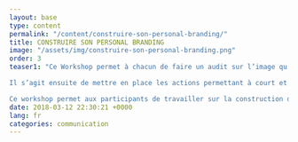 ```yaml
---
layout: base
type: content
permalink: "/content/construire-son-personal-branding/"
title: CONSTRUIRE SON PERSONAL BRANDING
image: "/assets/img/construire-son-personal-branding.png"
order: 3
teaser1: "Ce Workshop permet à chacun de faire un audit sur l’image qu’il renvoie en général et plus spécifiquement sur Internet ainsi que les les réseaux sociaux et professionnels..

Il s’agit ensuite de mettre en place les actions permettant à court et moyen terme de maîtriser son image et la diffuser de façon ciblée.

Ce workshop permet aux participants de travailler sur la construction des messages personnels et professionnels ainsi que sa  diffusion, que cela soit à l’écrit, en image ou en vidéo."
date: 2018-03-12 22:30:21 +0000
lang: fr
categories: communication
---
```

